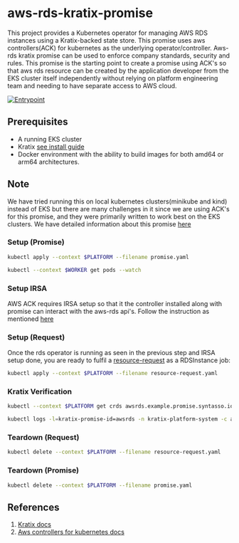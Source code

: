 # aws-rds-kratix-promise

This project provides a Kubernetes operator for managing AWS RDS instances using a Kratix-backed state store. This promise uses aws controllers(ACK) for kubernetes as the underlying operator/controller. Aws-rds kratix promise can be used to enforce company standards, security and rules.
This promise is the starting point to create a promise using ACK's so that aws rds resource can be created by the application developer from the EKS cluster itself independently without relying on platform engineering team and needing to have separate access to AWS cloud.

[![Entrypoint](https://github.com/opencredo/aws-rds-kratix-promise/actions/workflows/entrypoint.yml/badge.svg)](https://github.com/opencredo/aws-rds-kratix-promise/actions/workflows/entrypoint.yml)

## Prerequisites

- A running EKS cluster
- Kratix [see install guide](https://docs.kratix.io/main/guides/installing-kratix/single-cluster)
- Docker environment with the ability to build images for both amd64 or arm64 architectures.

## Note
We have tried running this on local kubernetes clusters(minikube and kind) instead of EKS but there are many challenges in it since we are using ACK's for this promise, and they were primarily written to work best on the EKS clusters.
We have detailed information about this promise [here](https://opencredo.atlassian.net/wiki/spaces/ADA/blog/2024/06/11/434634753/AWS+RDS+Kratix+promise)

### Setup (Promise)
```bash
kubectl apply --context $PLATFORM --filename promise.yaml

```
```bash
kubectl --context $WORKER get pods --watch
```

### Setup IRSA
AWS ACK requires IRSA setup so that it the controller installed along with promise can interact with the aws-rds api's.
Follow the instruction as mentioned [here](https://aws-controllers-k8s.github.io/community/docs/user-docs/irsa/)

### Setup (Request)
Once the rds operator is running as seen in the previous step and IRSA setup done, you are ready to fulfil a [resource-request](resource-request.yaml) as a RDSInstance job:
```bash
kubectl apply --context $PLATFORM --filename resource-request.yaml
```

### Kratix Verification
```bash
kubectl --context $PLATFORM get crds awsrds.example.promise.syntasso.io

kubectl logs -l=kratix-promise-id=awsrds -n kratix-platform-system -c aws-rds-promise-pipeline

```

### Teardown (Request)
```bash
kubectl delete --context $PLATFORM --filename resource-request.yaml
```

### Teardown (Promise)
```bash
kubectl delete --context $PLATFORM --filename promise.yaml

```

## References
1. [Kratix docs](https://docs.kratix.io/)
2. [Aws controllers for kubernetes docs](https://aws-controllers-k8s.github.io/community/docs/community/overview/)